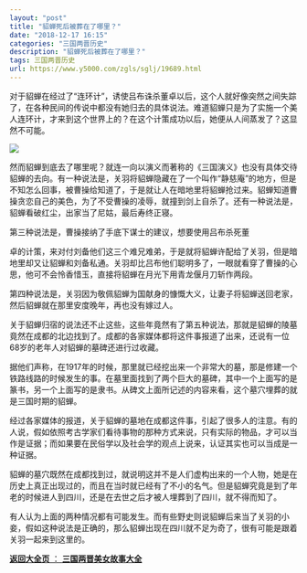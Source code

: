 ```yaml
---
layout: "post"
title: "貂蝉死后被葬在了哪里？"
date: "2018-12-17 16:15"
categories: "三国两晋历史"
description: "貂蝉死后被葬在了哪里？"
tags: 三国两晋历史
url: https://www.y5000.com/zgls/sglj/19689.html
---
```






对于貂蝉在经过了“连环计”，诱使吕布诛杀董卓以后，这个人就好像突然之间失踪了，在各种民间的传说中都没有她归去的具体说法。难道貂蝉只是为了实施一个美人连环计，才来到这个世界上的？在这个计策成功以后，她便从人间蒸发了？这显然不可能。

![](https://img.y5000.com/uploads/allimg/170425/6-1F425103120324.jpg)

然而貂蝉到底去了哪里呢？就连一向以演义而著称的《三国演义》也没有具体交待貂蝉的去向。有一种说法是，关羽将貂蝉隐藏在了一个叫作“静慈庵”的地方，但是不知怎么回事，被曹操给知道了，于是就让人在暗地里将貂蝉抢过来。貂蝉知道曹操贪恋自己的美色，为了不受曹操的凌辱，就撞到剑上自杀了。还有一种说法是，貂蝉看破红尘，出家当了尼姑，最后寿终正寝。

第三种说法是，曹操接纳了手底下谋士的建议，想要使用吕布杀死董

卓的计策，来对付刘备他们这三个难兄难弟，于是就将貂蝉许配给了关羽，但是暗地里却又让貂蝉和刘备私通。关羽却比吕布他们聪明多了，一眼就看穿了曹操的心思，他可不会怜香惜玉，直接将貂蝉在月光下用青龙偃月刀斩作两段。

第四种说法是，关羽因为敬佩貂蝉为国献身的慷慨大义，让妻子将貂蝉送回老家，然后貂蝉就在那里安度晚年，再也没有嫁过人。

关于貂蝉归宿的说法还不止这些，这些年竟然有了第五种说法，那就是貂蝉的陵墓竟然在成都的北边找到了。成都的各家媒体都将这件事报道了出来，还说有一位68岁的老年人对貂蝉的墓碑还进行过收藏。

据他们声称，在1917年的时候，那里就已经挖出来一个非常大的墓，那是修建一个铁路线路的时候发生的事。在墓里面找到了两个巨大的墓碑，其中一个上面写的是篆书，另一个上面写的是隶书。从碑文上面所记述的内容来看，这个墓穴埋葬的就是三国时期的貂蝉。

经过各家媒体的报道，关于貂蝉的墓地在成都这件事，引起了很多人的注意。有的人说，假如依照考古学家们看待事物的那种方式来说，只有实际的物品，才可以当作是证据；而如果要在民俗学以及社会学的观点上说来，认证其实也可以当成是一种证据。

貂蝉的墓穴既然在成都找到过，就说明这并不是人们虚构出来的一个人物，她是在历史上真正出现过的，而且在当时就已经有了不小的名气。但是貂蝉究竟是到了年老的时候进人到四川，还是在去世之后才被人埋葬到了四川，就不得而知了。

有人认为上面的两种情况都有可能发生。而有些野史则说貂蝉后来当了关羽的小妾，假如这种说法是正确的，那么貂蝉出现在四川就不足为奇了，很有可能是跟着关羽一起来到这里的。

[**返回大全页** ： **三国两晋美女故事大全**](https://www.y5000.com/zgls/sglj/19752.html)
